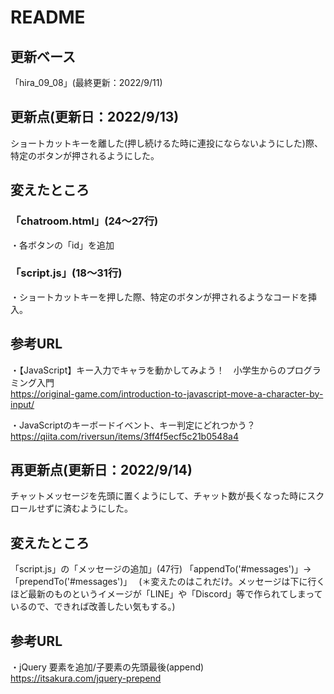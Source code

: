 # README
## 更新ベース
「hira_09_08」(最終更新：2022/9/11)

## 更新点(更新日：2022/9/13)
ショートカットキーを離した(押し続けるた時に連投にならないようにした)際、特定のボタンが押されるようにした。

## 変えたところ
### 「chatroom.html」(24～27行)
・各ボタンの「id」を追加
### 「script.js」(18～31行)
・ショートカットキーを押した際、特定のボタンが押されるようなコードを挿入。

## 参考URL
・【JavaScript】キー入力でキャラを動かしてみよう！　小学生からのプログラミング入門<br>
https://original-game.com/introduction-to-javascript-move-a-character-by-input/

・JavaScriptのキーボードイベント、キー判定にどれつかう？<br>
https://qiita.com/riversun/items/3ff4f5ecf5c21b0548a4



## 再更新点(更新日：2022/9/14)
チャットメッセージを先頭に置くようにして、チャット数が長くなった時にスクロールせずに済むようにした。

## 変えたところ
「script.js」の「メッセージの追加」(47行)
          「appendTo('#messages')」→「prependTo('#messages')」　
  (＊変えたのはこれだけ。メッセージは下に行くほど最新のものというイメージが「LINE」や「Discord」等で作られてしまっているので、できれば改善したい気もする。)
  
  ## 参考URL
  ・jQuery 要素を追加/子要素の先頭最後(append)<br>
  https://itsakura.com/jquery-prepend

